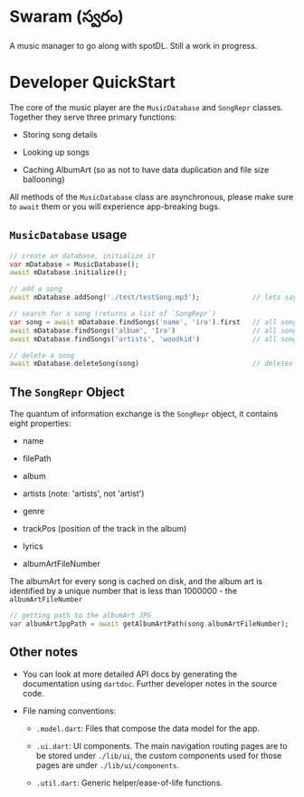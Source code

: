 # Swaram (స్వరం)

A music manager to go along with spotDL. Still a work in progress.

# Developer QuickStart

The core of the music player are the `MusicDatabase` and `SongRepr` classes. Together they serve 
three primary functions:

- Storing song details

- Looking up songs

- Caching AlbumArt (so as not to have data duplication and file size ballooning)

All methods of the `MusicDatabase` class are asynchronous, please make sure to `await` them or you
will experience app-breaking bugs.

## `MusicDatabase` usage

```dart
// create an database, initialize it
var mDatabase = MusicDatabase();
await mDatabase.initialize();

// add a song
await mDatabase.addSong('./test/testSong.mp3');             // lets say that the song is Iron by Woodkid

// search for a song (returns a list of `SongRepr`)
var song = await mDatabase.findSongs('name', 'iro').first   // all songs starting with the letters 'iro'
await mDatabase.findSongs('album', 'Iro')                   // all songs belonging to albums starting with 'iro'
await mDatabase.findSongs('artists', 'woodkid')             // all songs by or featuring 'woodkid'

// delete a song
await mDatabase.deleteSong(song)                            // deletes Iron by woodkid
```

## The `SongRepr` Object

The quantum of information exchange is the `SongRepr` object, it contains eight properties:

- name

- filePath

- album

- artists (note: 'artists', not 'artist')

- genre

- trackPos (position of the track in the album)

- lyrics

- albumArtFileNumber

The albumArt for every song is cached on disk, and the album art is identified by a unique number
that is less than 1000000 - the `albumArtFileNumber`

```dart
// getting path to the albumArt JPG
var albumArtJpgPath = await getAlbumArtPath(song.albumArtFileNumber);
```

## Other notes

- You can look at more detailed API docs by generating the documentation using `dartdoc`. Further
developer notes in the source code.

- File naming conventions:

    - `.model.dart`: Files that compose the data model for the app.

    - `.ui.dart`: UI components. The main navigation routing pages are to be stored under
    `./lib/ui`, the custom components used for those pages are under `./lib/ui/components`.

    - `.util.dart`: Generic helper/ease-of-life functions.